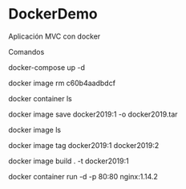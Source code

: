 # DockerDemo
Aplicación MVC con docker


Comandos

docker-compose up -d

docker image rm c60b4aadbdcf

docker container ls

docker image save docker2019:1 -o docker2019.tar

docker image ls

docker image tag docker2019:1 docker2019:2

docker image build . -t docker2019:1

docker container run -d -p 80:80 nginx:1.14.2
